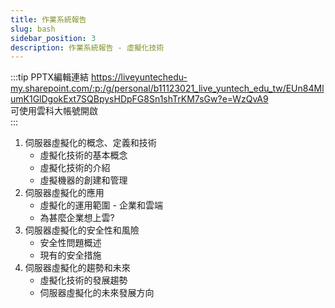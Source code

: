 ```yaml
---
title: 作業系統報告
slug: bash
sidebar_position: 3
description: 作業系統報告 - 虛擬化技術
---
```

:::tip PPTX編輯連結
https://liveyuntechedu-my.sharepoint.com/:p:/g/personal/b11123021_live_yuntech_edu_tw/EUn84MlumK1GlDgokExt7SQBpysHDpFG8Sn1shTrKM7sGw?e=WzQvA9  
可使用雲科大帳號開啟  
:::

1. 伺服器虛擬化的概念、定義和技術
    - 虛擬化技術的基本概念 
    - 虛擬化技術的介紹
    - 虛擬機器的創建和管理
2. 伺服器虛擬化的應用
    - 虛擬化的運用範圍 - 企業和雲端
    - 為甚麼企業想上雲?
3. 伺服器虛擬化的安全性和風險
    - 安全性問題概述
    - 現有的安全措施
4. 伺服器虛擬化的趨勢和未來
    - 虛擬化技術的發展趨勢
    - 伺服器虛擬化的未來發展方向